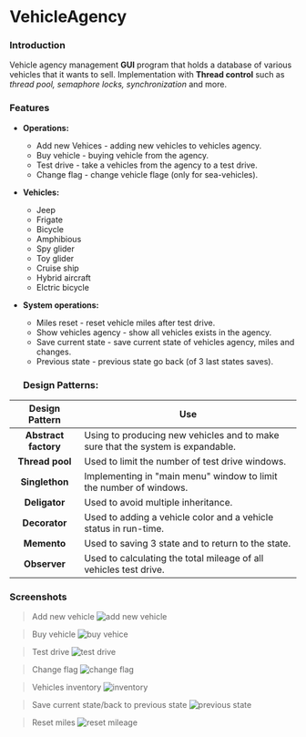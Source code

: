 # VehicleAgency

### Introduction
Vehicle agency management **GUI** program that holds a database of various
vehicles that it wants to sell. Implementation with **Thread control** such as
*thread pool, semaphore locks, synchronization* and more.

### Features
+ **Operations:**
  * Add new Vehices - adding new vehicles to vehicles agency.
  * Buy vehicle - buying vehicle from the agency.
  * Test drive - take a vehicles from the agency to a test drive.
  * Change flag - change vehicle flage (only for sea-vehicles).
+ **Vehicles:**
  * Jeep
  * Frigate
  * Bicycle
  * Amphibious
  * Spy glider
  * Toy glider
  * Cruise ship
  * Hybrid aircraft
  * Elctric bicycle
+ **System operations:**
  * Miles reset - reset vehicle miles after test drive.
  * Show vehicles agency - show all vehicles exists in the agency.
  * Save current state - save current state of vehicles agency, miles and changes.
  * Previous state - previous state go back (of 3 last states saves).
  
  ### Design Patterns:
|Design Pattern  | Use |
| :-------------: | ------------- |
| **Abstract factory** | Using to producing new vehicles and to make sure that the system is expandable. |
| **Thread pool**| Used to limit the number of test drive windows. |
| **Singlethon**  | Implementing in "main menu" window to limit the number of windows.  |
| **Deligator**  | Used to avoid multiple inheritance.   |
| **Decorator** | Used to adding a vehicle color and a vehicle status in run-time. |
| **Memento** | Used to saving 3 state and to return to the state. |
| **Observer**| Used to calculating the total mileage of all vehicles test drive. |

### Screenshots

> Add new vehicle
![add new vehicle](Images/1.gif)

> Buy vehicle 
![buy vehice](Images/1.gif)

> Test drive 
![test drive](Images/1.gif)

> Change flag 
![change flag](Images/1.gif)

> Vehicles inventory
![inventory](Images/1.gif)

> Save current state/back to previous state
![previous state](Images/1.gif)

> Reset miles
![reset mileage](Images/1.gif)
